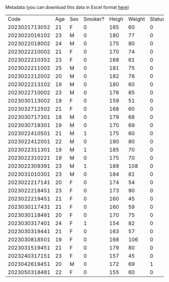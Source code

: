 Metadata (you can download this data in Excel format <a href="https://github.com/QHPC-SP-Research-Lab/Respiratory-Rate-Database/blob/main/Metadata.xlsx">here</a>)

<table>
    <tr>
        <td>Code</td>
        <td>Age</td>
        <td>Sex</td>
        <td>Smoker?</td>
        <td>Heigh</td>
        <td>Weight</td>
        <td>Status</td>
        <td>Pathology</td>
    </tr>
    <tr>
        <td>2023021713052</td>
        <td>21</td>
        <td>F</td>
        <td>0</td>
        <td>165</td>
        <td>60</td>
        <td>0</td>
        <td>None</td>
    </tr>
    <tr>
        <td>2023022016102</td>
        <td>23</td>
        <td>M</td>
        <td>0</td>
        <td>180</td>
        <td>77</td>
        <td>0</td>
        <td>None</td>
    </tr>
    <tr>
        <td>2023022018002</td>
        <td>24</td>
        <td>M</td>
        <td>0</td>
        <td>175</td>
        <td>80</td>
        <td>0</td>
        <td>None</td>
    </tr>
    <tr>
        <td>2023022210002</td>
        <td>21</td>
        <td>F</td>
        <td>0</td>
        <td>170</td>
        <td>74</td>
        <td>0</td>
        <td>None</td>
    </tr>
    <tr>
        <td>2023022210352</td>
        <td>23</td>
        <td>F</td>
        <td>0</td>
        <td>168</td>
        <td>61</td>
        <td>0</td>
        <td>None</td>
    </tr>
    <tr>
        <td>2023022211002</td>
        <td>25</td>
        <td>M</td>
        <td>0</td>
        <td>181</td>
        <td>75</td>
        <td>0</td>
        <td>None</td>
    </tr>
    <tr>
        <td>2023022212002</td>
        <td>20</td>
        <td>M</td>
        <td>0</td>
        <td>182</td>
        <td>76</td>
        <td>0</td>
        <td>None</td>
    </tr>
    <tr>
        <td>2023022213102</td>
        <td>19</td>
        <td>M</td>
        <td>0</td>
        <td>180</td>
        <td>60</td>
        <td>0</td>
        <td>None</td>
    </tr>
    <tr>
        <td>2023022710002</td>
        <td>23</td>
        <td>M</td>
        <td>0</td>
        <td>176</td>
        <td>85</td>
        <td>0</td>
        <td>None</td>
    </tr>
    <tr>
        <td>2023030113002</td>
        <td>19</td>
        <td>F</td>
        <td>0</td>
        <td>159</td>
        <td>51</td>
        <td>0</td>
        <td>None</td>
    </tr>
    <tr>
        <td>2023032712502</td>
        <td>21</td>
        <td>F</td>
        <td>0</td>
        <td>168</td>
        <td>60</td>
        <td>0</td>
        <td>None</td>
    </tr>
    <tr>
        <td>2023030717301</td>
        <td>18</td>
        <td>M</td>
        <td>0</td>
        <td>179</td>
        <td>68</td>
        <td>0</td>
        <td>None</td>
    </tr>
    <tr>
        <td>2023030718301</td>
        <td>19</td>
        <td>M</td>
        <td>0</td>
        <td>170</td>
        <td>69</td>
        <td>0</td>
        <td>None</td>
    </tr>
    <tr>
        <td>2023022410501</td>
        <td>21</td>
        <td>M</td>
        <td>1</td>
        <td>175</td>
        <td>60</td>
        <td>0</td>
        <td>None</td>
    </tr>
    <tr>
        <td>2023022412001</td>
        <td>22</td>
        <td>M</td>
        <td>0</td>
        <td>190</td>
        <td>80</td>
        <td>0</td>
        <td>None</td>
    </tr>
    <tr>
        <td>2023022311301</td>
        <td>19</td>
        <td>M</td>
        <td>1</td>
        <td>185</td>
        <td>70</td>
        <td>0</td>
        <td>None</td>
    </tr>
    <tr>
        <td>2023022310221</td>
        <td>19</td>
        <td>M</td>
        <td>0</td>
        <td>175</td>
        <td>70</td>
        <td>0</td>
        <td>None</td>
    </tr>
    <tr>
        <td>2023022309391</td>
        <td>23</td>
        <td>M</td>
        <td>1</td>
        <td>189</td>
        <td>108</td>
        <td>0</td>
        <td>None</td>
    </tr>
    <tr>
        <td>2023031010301</td>
        <td>23</td>
        <td>M</td>
        <td>0</td>
        <td>184</td>
        <td>81</td>
        <td>0</td>
        <td>None</td>
    </tr>
    <tr>
        <td>2023022217141</td>
        <td>20</td>
        <td>F</td>
        <td>0</td>
        <td>174</td>
        <td>54</td>
        <td>0</td>
        <td>None</td>
    </tr>
    <tr>
        <td>2023022218451</td>
        <td>23</td>
        <td>F</td>
        <td>0</td>
        <td>173</td>
        <td>90</td>
        <td>0</td>
        <td>None</td>
    </tr>
    <tr>
        <td>2023022219451</td>
        <td>21</td>
        <td>F</td>
        <td>0</td>
        <td>160</td>
        <td>45</td>
        <td>0</td>
        <td>None</td>
    </tr>
    <tr>
        <td>2023030117431</td>
        <td>21</td>
        <td>F</td>
        <td>0</td>
        <td>160</td>
        <td>59</td>
        <td>0</td>
        <td>None</td>
    </tr>
    <tr>
        <td>2023030118491</td>
        <td>20</td>
        <td>F</td>
        <td>0</td>
        <td>170</td>
        <td>75</td>
        <td>0</td>
        <td>None</td>
    </tr>
    <tr>
        <td>2023030317401</td>
        <td>24</td>
        <td>F</td>
        <td>1</td>
        <td>154</td>
        <td>82</td>
        <td>0</td>
        <td>None</td>
    </tr>
    <tr>
        <td>2023030319441</td>
        <td>21</td>
        <td>F</td>
        <td>0</td>
        <td>163</td>
        <td>57</td>
        <td>0</td>
        <td>None</td>
    </tr>
    <tr>
        <td>2023030818501</td>
        <td>19</td>
        <td>F</td>
        <td>0</td>
        <td>168</td>
        <td>106</td>
        <td>0</td>
        <td>None</td>
    </tr>
    <tr>
        <td>2023031519451</td>
        <td>21</td>
        <td>F</td>
        <td>0</td>
        <td>179</td>
        <td>80</td>
        <td>0</td>
        <td>None</td>
    </tr>
    <tr>
        <td>2023240317151</td>
        <td>23</td>
        <td>F</td>
        <td>0</td>
        <td>157</td>
        <td>45</td>
        <td>0</td>
        <td>None</td>
    </tr>
    <tr>
        <td>2023042619451</td>
        <td>20</td>
        <td>M</td>
        <td>0</td>
        <td>172</td>
        <td>69</td>
        <td>1</td>
        <td>Asthma</td>
    </tr>
    <tr>
        <td>2023050318481</td>
        <td>22</td>
        <td>F</td>
        <td>0</td>
        <td>155</td>
        <td>60</td>
        <td>0</td>
        <td>None</td>
    </tr>
</table>
